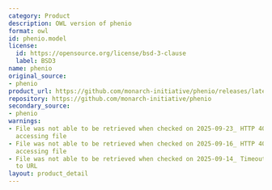 ```yaml
---
category: Product
description: OWL version of phenio
format: owl
id: phenio.model
license:
  id: https://opensource.org/license/bsd-3-clause
  label: BSD3
name: phenio
original_source:
- phenio
product_url: https://github.com/monarch-initiative/phenio/releases/latest/download/phenio.owl
repository: https://github.com/monarch-initiative/phenio
secondary_source:
- phenio
warnings:
- File was not able to be retrieved when checked on 2025-09-23_ HTTP 404 error when
  accessing file
- File was not able to be retrieved when checked on 2025-09-16_ HTTP 404 error when
  accessing file
- File was not able to be retrieved when checked on 2025-09-14_ Timeout connecting
  to URL
layout: product_detail
---
```


